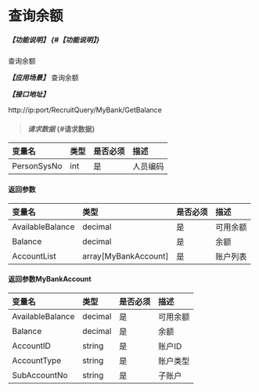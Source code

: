 # 查询余额

##### _【功能说明】_ {#【功能说明】}

查询余额


_**【应用场景】**_
查询余额


_**【接口地址】**_

http://ip:port/RecruitQuery/MyBank/GetBalance

> #### _请求数据_ {#请求数据}

| 变量名 | 类型 | 是否必须 | 描述 |
| :--- | :--- | :--- | :--- |
| PersonSysNo| int| 是 | 人员编码 |


#### 返回参数

| 变量名 | 类型 | 是否必须 | 描述 |
| :--- | :--- | :--- | :--- |
| AvailableBalance| decimal| 是 |可用余额|
| Balance| decimal| 是 |余额|
| AccountList| array[MyBankAccount]| 是 | 账户列表|

#### 返回参数MyBankAccount

| 变量名 | 类型 | 是否必须 | 描述 |
| :--- | :--- | :--- | :--- |
| AvailableBalance| decimal| 是 |可用余额|
| Balance| decimal| 是 |余额|
| AccountID| string| 是 | 账户ID|
| AccountType| string| 是 | 账户类型|
| SubAccountNo| string| 是 | 子账户|









